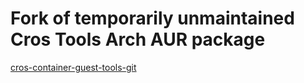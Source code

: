 # Fork of temporarily unmaintained Cros Tools Arch AUR package

[cros-container-guest-tools-git](
https://aur.archlinux.org/packages/cros-container-guest-tools-git/)
